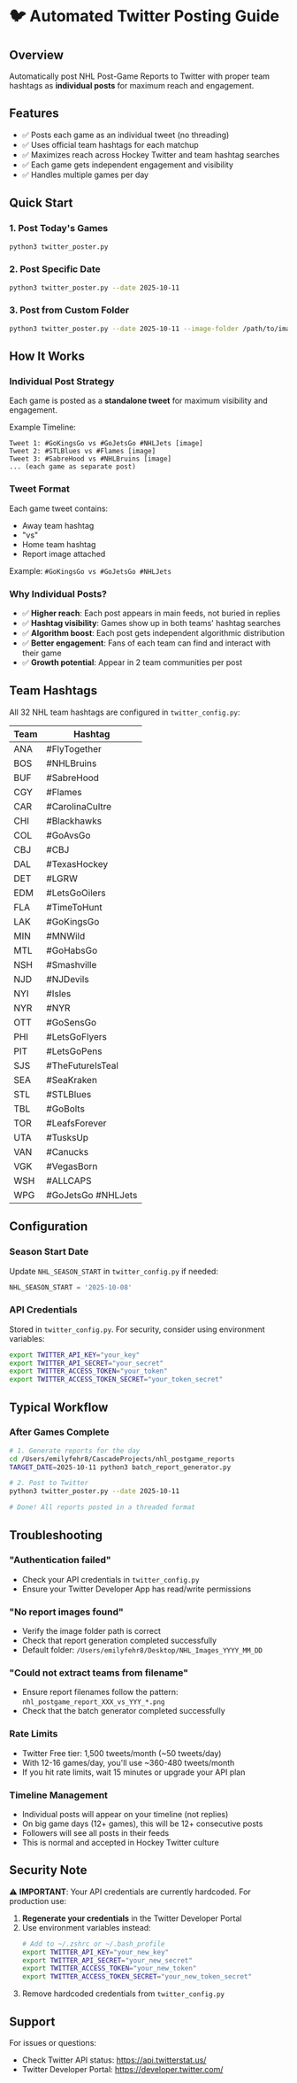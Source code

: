 # 🐦 Automated Twitter Posting Guide

## Overview
Automatically post NHL Post-Game Reports to Twitter with proper team hashtags as **individual posts** for maximum reach and engagement.

## Features
- ✅ Posts each game as an individual tweet (no threading)
- ✅ Uses official team hashtags for each matchup
- ✅ Maximizes reach across Hockey Twitter and team hashtag searches
- ✅ Each game gets independent engagement and visibility
- ✅ Handles multiple games per day

## Quick Start

### 1. Post Today's Games
```bash
python3 twitter_poster.py
```

### 2. Post Specific Date
```bash
python3 twitter_poster.py --date 2025-10-11
```

### 3. Post from Custom Folder
```bash
python3 twitter_poster.py --date 2025-10-11 --image-folder /path/to/images
```

## How It Works

### Individual Post Strategy
Each game is posted as a **standalone tweet** for maximum visibility and engagement.

Example Timeline:
```
Tweet 1: #GoKingsGo vs #GoJetsGo #NHLJets [image]
Tweet 2: #STLBlues vs #Flames [image]
Tweet 3: #SabreHood vs #NHLBruins [image]
... (each game as separate post)
```

### Tweet Format
Each game tweet contains:
- Away team hashtag
- "vs"
- Home team hashtag
- Report image attached

Example: `#GoKingsGo vs #GoJetsGo #NHLJets`

### Why Individual Posts?
- ✅ **Higher reach**: Each post appears in main feeds, not buried in replies
- ✅ **Hashtag visibility**: Games show up in both teams' hashtag searches
- ✅ **Algorithm boost**: Each post gets independent algorithmic distribution
- ✅ **Better engagement**: Fans of each team can find and interact with their game
- ✅ **Growth potential**: Appear in 2 team communities per post

## Team Hashtags

All 32 NHL team hashtags are configured in `twitter_config.py`:

| Team | Hashtag |
|------|---------|
| ANA | #FlyTogether |
| BOS | #NHLBruins |
| BUF | #SabreHood |
| CGY | #Flames |
| CAR | #CarolinaCultre |
| CHI | #Blackhawks |
| COL | #GoAvsGo |
| CBJ | #CBJ |
| DAL | #TexasHockey |
| DET | #LGRW |
| EDM | #LetsGoOilers |
| FLA | #TimeToHunt |
| LAK | #GoKingsGo |
| MIN | #MNWild |
| MTL | #GoHabsGo |
| NSH | #Smashville |
| NJD | #NJDevils |
| NYI | #Isles |
| NYR | #NYR |
| OTT | #GoSensGo |
| PHI | #LetsGoFlyers |
| PIT | #LetsGoPens |
| SJS | #TheFutureIsTeal |
| SEA | #SeaKraken |
| STL | #STLBlues |
| TBL | #GoBolts |
| TOR | #LeafsForever |
| UTA | #TusksUp |
| VAN | #Canucks |
| VGK | #VegasBorn |
| WSH | #ALLCAPS |
| WPG | #GoJetsGo #NHLJets |

## Configuration

### Season Start Date
Update `NHL_SEASON_START` in `twitter_config.py` if needed:
```python
NHL_SEASON_START = '2025-10-08'
```

### API Credentials
Stored in `twitter_config.py`. For security, consider using environment variables:
```bash
export TWITTER_API_KEY="your_key"
export TWITTER_API_SECRET="your_secret"
export TWITTER_ACCESS_TOKEN="your_token"
export TWITTER_ACCESS_TOKEN_SECRET="your_token_secret"
```

## Typical Workflow

### After Games Complete
```bash
# 1. Generate reports for the day
cd /Users/emilyfehr8/CascadeProjects/nhl_postgame_reports
TARGET_DATE=2025-10-11 python3 batch_report_generator.py

# 2. Post to Twitter
python3 twitter_poster.py --date 2025-10-11

# Done! All reports posted in a threaded format
```

## Troubleshooting

### "Authentication failed"
- Check your API credentials in `twitter_config.py`
- Ensure your Twitter Developer App has read/write permissions

### "No report images found"
- Verify the image folder path is correct
- Check that report generation completed successfully
- Default folder: `/Users/emilyfehr8/Desktop/NHL_Images_YYYY_MM_DD`

### "Could not extract teams from filename"
- Ensure report filenames follow the pattern: `nhl_postgame_report_XXX_vs_YYY_*.png`
- Check that the batch generator completed successfully

### Rate Limits
- Twitter Free tier: 1,500 tweets/month (~50 tweets/day)
- With 12-16 games/day, you'll use ~360-480 tweets/month
- If you hit rate limits, wait 15 minutes or upgrade your API plan

### Timeline Management
- Individual posts will appear on your timeline (not replies)
- On big game days (12+ games), this will be 12+ consecutive posts
- Followers will see all posts in their feeds
- This is normal and accepted in Hockey Twitter culture

## Security Note

⚠️ **IMPORTANT**: Your API credentials are currently hardcoded. For production use:

1. **Regenerate your credentials** in the Twitter Developer Portal
2. Use environment variables instead:
   ```bash
   # Add to ~/.zshrc or ~/.bash_profile
   export TWITTER_API_KEY="your_new_key"
   export TWITTER_API_SECRET="your_new_secret"
   export TWITTER_ACCESS_TOKEN="your_new_token"
   export TWITTER_ACCESS_TOKEN_SECRET="your_new_token_secret"
   ```
3. Remove hardcoded credentials from `twitter_config.py`

## Support

For issues or questions:
- Check Twitter API status: https://api.twitterstat.us/
- Twitter Developer Portal: https://developer.twitter.com/

